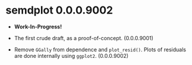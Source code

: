 # semdplot 0.0.0.9002

- **Work-In-Progress!**

- The first crude draft, as a proof-of-concept. (0.0.0.9001)
- Remove `GGally` from dependence and `plot_resid()`. Plots of
  residuals are done internally using `ggplot2`. (0.0.0.9002)
